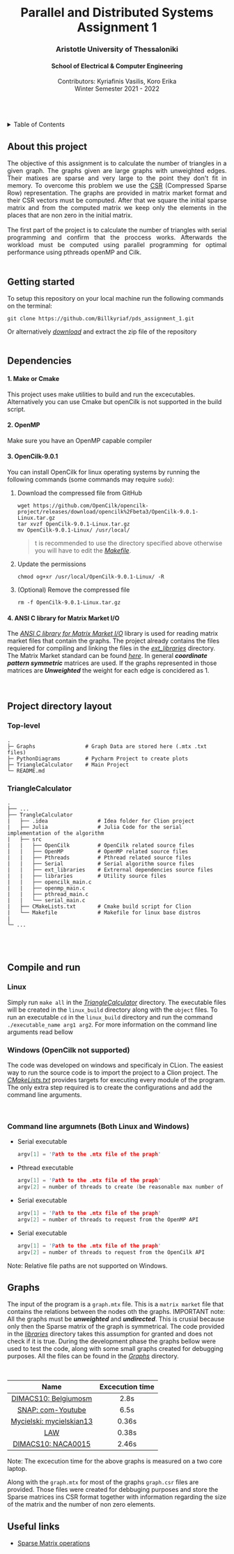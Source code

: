<div id="top"></div>

<br />
<div align="center">
  <h1 align="center">Parallel and Distributed Systems Assignment 1</h1>
  <h3 align="center">Aristotle University of Thessaloniki</h3>
  <h4 align="center">School of Electrical & Computer Engineering</h4>
  <p align="center">
    Contributors: Kyriafinis Vasilis, Koro Erika
    <br />
    Winter Semester 2021 - 2022
    <br />
    <br />
    <br />
    <br />
  </p>
</div>

<details>
  <summary>Table of Contents</summary>
  <ol>
    <li><a href="#about-this-project">About this project</a></li>
    <li><a href="#getting-started">Getting started</a></li>
    <li><a href="#dependencies">Dependencies</a></li>
    <li><a href="#project-directory-layout">Project directory layout</a></li>
    <li><a href="#compile-and-run">Complile and run</a></li>
    <li><a href="#graphs">Graphs</a></li>
    <li><a href="#useful-links">Useful links</a></li>
  </ol>
</details>

## About this project

<p align="justify">
  The objective of this assignment is to calculate the number of triangles in a given graph. The graphs given are large graphs with unweighted edges. Their matixes are sparse and very large to the point they don't fit in memory. To overcome this problem we use the <a href='https://www.geeksforgeeks.org/sparse-matrix-representations-set-3-csr/?ref=lbp'>CSR</a> (Compressed Sparse Row) representation. The graphs are provided in matrix market format and their CSR vectors must be computed. After that we square the initial sparse matrix and from the computed matrix we keep only the elements in the places that are non zero in the initial matrix.
<br/>
<br/>
  The first part of the project is to calculate the number of triangles with serial programming and confirm that the proccess works. Afterwards the workload must be computed  using parallel programming for optimal performance using pthreads openMP and Cilk.
<br/>
<br/>
</p>

## Getting started

To setup this repository on your local machine run the following commands on the terminal:

```console
git clone https://github.com/Billkyriaf/pds_assignment_1.git
```

Or alternatively [*download*](https://github.com/Billkyriaf/pds_assignment_1/archive/refs/heads/main.zip) and extract the zip file of the repository
<br/>
<br/>

## Dependencies
#### 1. Make or Cmake

This project uses make utilities to build and run the excecutables. Alternatively you can use Cmake but openCilk is not supported in the build script.

#### 2. OpenMP

Make sure you have an OpenMP capable compiler

#### 3. OpenCilk-9.0.1

You can install OpenCilk for linux operating systems by running the following commands (some commands may require `sudo`):

1. Download the compressed file from GitHub
    ```console
    wget https://github.com/OpenCilk/opencilk-project/releases/download/opencilk%2Fbeta3/OpenCilk-9.0.1-Linux.tar.gz
    tar xvzf OpenCilk-9.0.1-Linux.tar.gz
    mv OpenCilk-9.0.1-Linux/ /usr/local/
    ```
    > t is recommended to use the directory specified above otherwise you will have to edit the [*Makefile*](TriangleCalculator/Makefile).
2. Update the permissions  
    ```console
    chmod og+xr /usr/local/OpenCilk-9.0.1-Linux/ -R
    ```
3. (Optional) Remove the compressed file
    ```console
    rm -f OpenCilk-9.0.1-Linux.tar.gz
    ```

#### 4. ANSI C library for Matrix Market I/O
The [*ANSI C library for Matrix Market I/O*](https://math.nist.gov/MatrixMarket/mmio-c.html) library is used for reading matrix market files that contain the graphs. The project already contains the files requiered for compiling and linking the files in the [*ext_libraries*](TriangleCalculator/src/ext_libraries) directory. The Matrix Market standard can be found [*here*](https://networkrepository.com/mtx-matrix-market-format.html). In general _**coordinate pattern symmetric**_ matrices are used. If the graphs represented in those matrices are _**Unweighted**_ the weight for each edge is concidered as 1.

<br/>

## Project directory layout

### Top-level
```
.
├─ Graphs                # Graph Data are stored here (.mtx .txt files)
├─ PythonDiagrams        # Pycharm Project to create plots
├─ TriangleCalculator    # Main Project
└─ README.md
```
### TriangleCalculator
```
.
├── ...
├── TrangleCalculator
|   ├── .idea                # Idea folder for Clion project
|   ├── Julia                # Julia Code for the serial implementation of the algorithm
|   ├── src
|   |   ├── OpenCilk         # OpenCilk related source files
|   |   ├── OpenMP           # OpenMP related source files
|   |   ├── Pthreads         # Pthread related source files
|   |   ├── Serial           # Serial algorithm source files
|   |   ├── ext_libraries    # Extrernal dependencies source files
|   |   ├── libraries        # Utility source files
|   |   ├── opencilk_main.c 
|   |   ├── openmp_main.c
|   |   ├── pthread_main.c
|   |   └── serial_main.c
|   ├── CMakeLists.txt       # Cmake build script for Clion
|   └── Makefile             # Makefile for linux base distros 
|
└─ ...
```
<br/>
<br/>

## Compile and run

### Linux
Simply run `make all` in the [*TriangleCalculator*](TriangleCalculator) directory. The executable files will be created in the `linux_build` directory along with the `object` files. To run an executable `cd` in the `linux_build` directory and run the command `./executable_name arg1 arg2`. For more information on the command line arguments read bellow

### Windows (OpenCilk not supported)
The code was developed on windows and specificaly in CLion. The easiest way to run the source code is to import the project to a Clion project. The [*CMakeLists.txt*](TriangleCalculator/CMakeLists.txt) provides targets for executing every module of the program. The only extra step required is to create the configurations and add the command line arguments.

<br/>

### Command line argumnets (Both Linux and Windows)
* Serial executable
    ```C
    argv[1] = 'Path to the .mtx file of the praph'
    ```
* Pthread executable
    ```C
    argv[1] = 'Path to the .mtx file of the praph'
    argv[2] = number of threads to create (be reasonable max number of threads is not specified)
    ```
* Serial executable
    ```C
    argv[1] = 'Path to the .mtx file of the praph'
    argv[2] = number of threads to request from the OpenMP API
    ```
* Serial executable
    ```C
    argv[1] = 'Path to the .mtx file of the praph'
    argv[2] = number of threads to request from the OpenCilk API
    ```
    
Note: Relative file paths are not supported on Windows.



## Graphs

  The input of the program is a `graph.mtx` file. This is a `matrix market` file that contains the relations between the nodes oth the graphs. IMPORTANT note: All the graphs must be _**unweighted**_ and _**undirected**_. This is crusial because only then the Sparse matrix of the graph is symmetrical. The code provided in the [*libraries*](TriangleCalculator/src/libraries) directory takes this assumption for granted and does not check if it is true. During the development phase the graphs bellow were used to test the code, along with some small graphs created for debugging purposes. All the files can be found in the [*Graphs*](Graphs) directory.

<br/>

|                                    Name                                     | Excecution time |
| :-------------------------------------------------------------------------: | :-------------: |
|    [DIMACS10: Belgiumosm](https://sparse.tamu.edu/DIMACS10/belgium_osm)     |      2.8s       |
|        [SNAP: com-Youtube](https://sparse.tamu.edu/SNAP/com-Youtube)        |      6.5s       |
| [Mycielski: mycielskian13](https://sparse.tamu.edu/Mycielski/mycielskian13) |      0.36s      |
|                [LAW](https://sparse.tamu.edu/LAW/dblp-2010)                 |      0.38s      |
|       [DIMACS10: NACA0015](https://sparse.tamu.edu/DIMACS10/NACA0015)       |      2.46s      |

Note: The excecution time for the above graphs is measured on a two core laptop.

Along with the `graph.mtx` for most of the graphs `graph.csr` files are provided. Those files were created for debbuging purposes and store the Sparse matrices ins CSR format together with information regarding the size of the matrix and the number of non zero elements.
 

## Useful links
- [Sparse Matrix operations](http://www.mathcs.emory.edu/~cheung/Courses/561/Syllabus/3-C/sparse.html)

